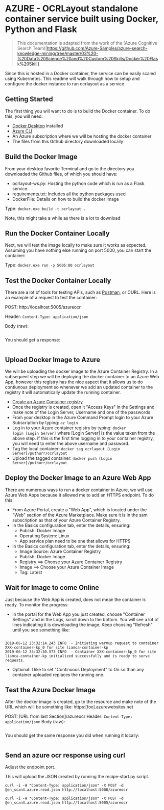 # AZURE - OCRLayout standalone container service built using Docker, Python and Flask 

>This documentation is adapted from the work of the (Azure Cognitive Search Team)[https://github.com/Azure-Samples/azure-search-knowledge-mining/tree/master/03%20-%20Data%20Science%20and%20Custom%20Skills/Docker%20Flask%20Skill]

Since this is hosted in a Docker container, the service can be easily scaled using Kubernetes.  This readme will walk through how to setup and configure the docker instance to run ocrlayout as a service.

## Getting Started

The first thing you will want to do is to build the Docker container.  To do this, you will need:

* [Docker Desktop](https://www.docker.com/products/docker-desktop) installed 
* [Azure CLI](https://docs.microsoft.com/en-us/cli/azure/install-azure-cli?view=azure-cli-latest)
* An Azure subscription where we will be hosting the docker container
* The files from this Github directory downloaded locally

## Build the Docker Image

From your desktop favorite Terminal and go to the directory you downloaded the Github files, of which you should have: 
* ocrlayout-ws.py: Hosting the python code which is run as a Flask service.  
* requirements.txt: Includes all the python packages used
* DockerFile: Details on how to build the docker image

Type: <code>docker.exe build -t ocrlayout .</code>

Note, this might take a while as there is a lot to download

## Run the Docker Container Locally

Next, we will test the image locally to make sure it works as expected.  Assuming you have nothing else running on port 5000, you can start the container:

Type: <code>docker.exe run -p 5005:80 ocrlayout</code>

## Test the Docker Container Locally

There are a lot of tools for testing APis, such as [Postman](https://www.getpostman.com/), or CURL.  Here is an example of a request to test the container:

POST: http://localhost:5005/azureocr

Header: 
<code>Content-Type: application/json</code>

Body (raw): 

```json
```

You should get a response:

```json
```

## Upload Docker Image to Azure 

We will be uploading the docker image to the Azure Container Registry.  In a subsequent step we will be deploying the docker container to an Azure Web App, however this registry has the nice aspect that it allows us to do contiunous deployment so whenever we add an updated container to the registry it will automatically update the running container.

* [Create an Azure Container registry](https://docs.microsoft.com/en-us/azure/container-registry/container-registry-get-started-portal)
* Once the registry is created, open it "Access Keys" in the Settings and make note of the Login Server, Username and one of the passwords
* From your desktop in the Azure Command Prompt login to your Azure Subscription by typing: <code>az login</code>
* Log in to your Azure container registry by typing: <code>docker login [Login Server]</code> where [Login Server] is the value taken from the above step.  If this is the first time logging in to your container registry, you will need to enter the above username and password.
* Tag the local container: <code>docker tag ocrlayout [Login Server]/puthurr/ocrlayout</code>
* Upload the tagged container: <code>docker push [Login Server]/puthurr/ocrlayout</code>

## Deploy the Docker Image to an Azure Web App

There are numerous ways to run a docker container in Azure, we will use Azure Web Apps because it allowed me to add an HTTPS endpoint. To do this: 

* From Azure Portal, create a "Web App", which is located under the "Web" section of the Azure Marketplace.  Make sure it is in the sam subscription as that of your Azure Container Registry.
* In the Basics configuration tab, enter the details, ensuring:
    * Publish: Docker Image
    * Operating System: Linux
    * App service plan need to be one that allows for HTTPS
* In the Basics configuration tab, enter the details, ensuring:
    * Image Source: Azure Container Registry
    * Publish: Docker Image
    * Registry ==> Choose your Azure Container Registry
    * Image ==> Choose your Azure Container Image
    * Tag: Latest

## Wait for Image to come Online
Just because the Web App is created, does not mean the container is ready.  To monitor the progress:
* In the portal for the Web App you just created, choose "Container Settings" and in the Logs, scroll down to the bottom. You will see a lot of lines indicating it is downloading the image.  Keep choosing "Refresh" until you see something like:
<code>
2019-06-12 23:32:14.243 INFO  - Initiating warmup request to container XXX-container-kp_0 for site liamca-container-kp
2019-06-12 23:32:30.573 INFO  - Container XXX-container-kp_0 for site liamca-container-kp initialized successfully and is ready to serve requests.
</code>

* Optional: I like to set "Continuous Deployment" to On so than any container uploaded replaces the running one.

## Test the Azure Docker Image
After the docker image is created, go to the resource and make note of the URL which will be something like: https:[foo].azurewebsites.net
    
POST: [URL from last Section]/azureocr
Header: 
<code>Content-Type: application/json</code>
Body (raw): 
```json
```
You should get the same response you did when running it locally:
```json
```

## Send an azure ocr response using curl 

Adjust the endpoint port. 

This will upload the JSON created by running the recipe-start.py script. 

<code>curl -i -H "Content-Type: application/json" -X POST -d @en_scan4.azure.read.json http://localhost:5000/azureocr</code>

<code>curl -i -H "Content-Type: application/json" -X POST -d @en_scan4.azure.read.json http://localhost:5005/azureocr</code>
